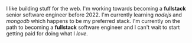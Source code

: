 I like building stuff for the web. I'm working towards becoming a **fullstack** senior software engineer before 2022. I'm currently learning _nodejs_ and _mongodb_ which happens to be my preferred stack. I'm currently on the path to becoming a __fullstack__ software engineer and I can't wait to start getting paid for doing what I *love*.
